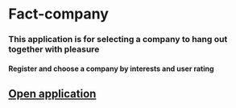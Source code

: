 # Fact-company

### This application is for selecting a company to hang out together with pleasure

#### Register and choose a company by interests and user rating

## [Open application](http://88.212.253.235/)
